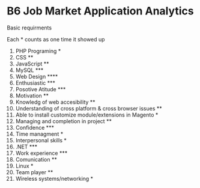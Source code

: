 # B6 Job Market Application Analytics
Basic requirments 

Each * counts as one time it showed up


  1. PHP Programing *
  2. CSS            **
  3. JavaScript     **
  4. MySQL          ***
  5. Web Design     ****
  6. Enthusiastic   ***
  7. Posotive Atitude ***
  8. Motivation **
  9. Knowledg of web accesibility **
  10. Understanding of cross platform & cross browser issues **
  11. Able to install customize module/extensions in Magento *
  12. Managing and completion in project **
  13. Confidence    ***
  14. Time managment *
  15. Interpersonal skills *
  16. .NET ***
  17. Work experience ***
  18. Comunication **
  19. Linux *
  20. Team player **
  21. Wireless systems/networking *

